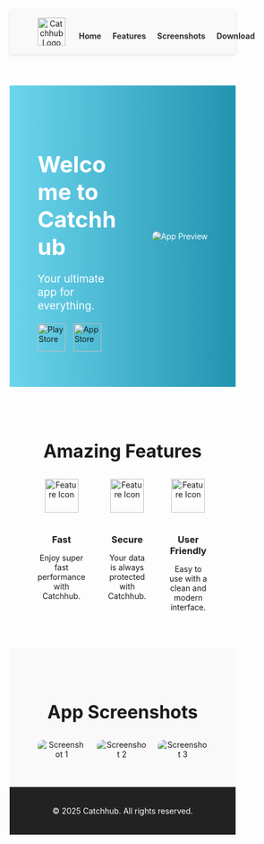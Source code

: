 <!DOCTYPE html>
<html lang="en">
<head>
  <meta charset="UTF-8">
  <title>Catchhub</title>
  <link rel="icon" type="image/jpg" href="favicon.jpg">
  <style>
    /* Reset */
    * {
      margin: 0;
      padding: 0;
      box-sizing: border-box;
    }

    body {
      font-family: Arial, sans-serif;
      color: #333;
      background: #fff;
      line-height: 1.6;
    }

    /* Header */
    header {
      display: flex;
      justify-content: space-between;
      align-items: center;
      padding: 15px 50px;
      background: #f9f9f9;
      box-shadow: 0 2px 5px rgba(0,0,0,0.1);
    }

    .logo {
      height: 50px;
    }

    nav ul {
      list-style: none;
      display: flex;
      gap: 20px;
    }

    nav a {
      text-decoration: none;
      color: #333;
      font-weight: bold;
    }

    /* Hero */
    .hero {
      display: flex;
      justify-content: space-between;
      align-items: center;
      padding: 60px 50px;
      background: linear-gradient(to right, #6dd5ed, #2193b0);
      color: #fff;
    }

    .hero-text {
      max-width: 50%;
    }

    .hero-text h1 {
      font-size: 2.5rem;
      margin-bottom: 20px;
    }

    .hero-text p {
      font-size: 1.2rem;
      margin-bottom: 20px;
    }

    .hero-text .buttons img {
      height: 50px;
      margin-right: 10px;
    }

    .hero-image img {
      max-width: 350px;
      border-radius: 20px;
    }

    /* Features */
    .features {
      padding: 50px;
      text-align: center;
    }

    .features h2 {
      margin-bottom: 30px;
      font-size: 2rem;
    }

    .feature-items {
      display: flex;
      justify-content: center;
      gap: 40px;
    }

    .feature {
      width: 250px;
    }

    .feature img {
      height: 60px;
      margin-bottom: 15px;
    }

    .feature h3 {
      margin-bottom: 10px;
    }

    /* Screenshots */
    .screenshots {
      padding: 50px;
      text-align: center;
      background: #f9f9f9;
    }

    .screenshots h2 {
      margin-bottom: 30px;
      font-size: 2rem;
    }

    .screens {
      display: flex;
      justify-content: center;
      gap: 20px;
    }

    .screens img {
      max-width: 200px;
      border-radius: 10px;
    }

    /* Footer */
    footer {
      text-align: center;
      padding: 20px;
      background: #222;
      color: #fff;
    }
  </style>
</head>
<body>
  <!-- Header -->
  <header>
    <img src="logo.png" alt="Catchhub Logo" class="logo">
    <nav>
      <ul>
        <li><a href="#">Home</a></li>
        <li><a href="#">Features</a></li>
        <li><a href="#">Screenshots</a></li>
        <li><a href="#">Download</a></li>
      </ul>
    </nav>
  </header>

  <!-- Hero Section -->
  <section class="hero">
    <div class="hero-text">
      <h1>Welcome to Catchhub</h1>
      <p>Your ultimate app for everything.</p>
      <div class="buttons">
        <a href="#"><img src="play_store.png" alt="Play Store"></a>
        <a href="#"><img src="app_store.png" alt="App Store"></a>
      </div>
    </div>
    <div class="hero-image">
      <img src="top_screens.png" alt="App Preview">
    </div>
  </section>

  <!-- Features Section -->
  <section class="features">
    <h2>Amazing Features</h2>
    <div class="feature-items">
      <div class="feature">
        <img src="vectors.png" alt="Feature Icon">
        <h3>Fast</h3>
        <p>Enjoy super fast performance with Catchhub.</p>
      </div>
      <div class="feature">
        <img src="vectors.png" alt="Feature Icon">
        <h3>Secure</h3>
        <p>Your data is always protected with Catchhub.</p>
      </div>
      <div class="feature">
        <img src="vectors.png" alt="Feature Icon">
        <h3>User Friendly</h3>
        <p>Easy to use with a clean and modern interface.</p>
      </div>
    </div>
  </section>

  <!-- Screenshots Section -->
  <section class="screenshots">
    <h2>App Screenshots</h2>
    <div class="screens">
      <img src="sec_screens.png" alt="Screenshot 1">
      <img src="thhh_screens.png" alt="Screenshot 2">
      <img src="for_screens.png" alt="Screenshot 3">
    </div>
  </section>

  <!-- Footer -->
  <footer>
    <p>&copy; 2025 Catchhub. All rights reserved.</p>
  </footer>
</body>
</html>
